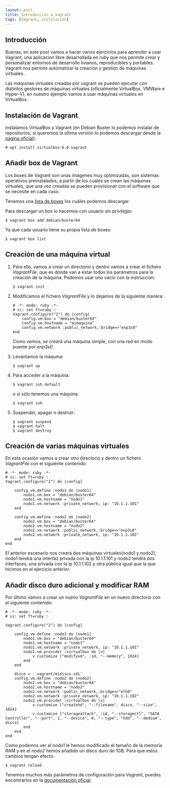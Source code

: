 ```yaml
---
layout: post
title: Introducción a Vagrant
tags: [Vagrant, instalación]
---
```

## Introducción

Buenas, en este post vamos a hacer varios ejercicios para aprender a usar Vagrant, una aplicacion libre desarrollada en ruby que nos permite crear y personalizar entornos de desarrollo livianos, reproducibles y portables. Vagrant nos permite automatizar la creación y gestión de máquinas virtuales.

Las máquinas virtuales creadas por vagrant se pueden ejecutar con distintos gestores de máquinas virtuales (oficialmente VirtualBox, VMWare e Hyper-V), en nuestro ejemplo vamos a usar máquinas virtuales en VirtualBox.

## Instalación de Vagrant

Instalamos VirtualBox y Vagrant (en Debian Buster lo podemos instalar de repositorios, si queremos la última versión lo podemos descargar desde la [página oficial](https://www.vagrantup.com/downloads)):

~~~
# apt install virtualbox-6.0 vagrant
~~~

## Añadir box de Vagrant

Los boxes de Vagrant son unas imágenes muy optimizadas, son sistemas operativos preinstalados, a partir de los cuales se crean las máquinas virtuales, que una vez creadas se pueden provisionar con el software que se necesite en cada caso.

Tenemos una [lista de boxes](https://app.vagrantup.com/boxes/search) los cuáles podemos descargar.

Para descargar un box lo hacemos con usuario sin privilegio:

~~~
$ vagrant box add debian/buster64
~~~

Ya que cada usuario tiene su propia lista de boxes:

~~~
$ vagrant box list
~~~

## Creación de una máquina virtual

1. Para ello, vamos a crear un directorio y dentro vamos a crear el fichero _VagrantFile_, que es dónde van a estar todos los parámetros para la creación de la máquina. Podemos usar uno vacío con la instrucción:

	~~~
	$ vagrant init
	~~~

2. Modificamos el fichero _VagrantFile_ y lo dejamos de la siguiente manera:

	~~~
	# -*- mode: ruby -*-
	# vi: set ft=ruby :
	Vagrant.configure("2") do |config|
		config.vm.box = "debian/buster64"
		config.vm.hostname = "mimaquina"
		config.vm.network :public_network,:bridge=>"enp3s0"
	end
	~~~

	Como vemos, se creará una máquina simple, con una red en modo puente por _enp3s0_.

3. Levantamos la máquina:

	~~~
	$ vagrant up
	~~~

4. Para acceder a la máquina:

	~~~
	$ vagrant ssh default
	~~~

	o si sólo tenemos una máquina:

	~~~
	$ vagrant ssh
	~~~

5. Suspender, apagar o destruir:

	~~~
	$ vagrant suspend
	$ vagrant halt
	$ vagrant destroy
	~~~

## Creación de varias máquinas virtuales

En esta ocasión vamos a crear otro directorio y dentro un fichero _VagrantFile_ con el siguiente contenido:

~~~
# -*- mode: ruby -*-
# vi: set ft=ruby :
Vagrant.configure("2") do |config|

	config.vm.define :nodo1 do |nodo1|
		nodo1.vm.box = "debian/buster64"
		nodo1.vm.hostname = "nodo1"
		nodo1.vm.network :private_network, ip: "10.1.1.101"
	end

	config.vm.define :nodo2 do |nodo2|
		nodo2.vm.box = "debian/buster64"
		nodo2.vm.hostname = "nodo2"
		nodo2.vm.network :public_network,:bridge=>"enp3s0"
		nodo2.vm.network :private_network, ip: "10.1.1.102"
	end
end
~~~

El anterior escenario nos creará dos máquinas virtuales(nodo1 y nodo2), nodo1 tendrá una interfaz privada con la ip 10.1.1.101 y nodo2 tendrá dos interfaces, una privada con la ip 10.1.1.102 y otra pública igual que la que hicimos en el ejercicio anterior.

## Añadir disco duro adicional y modificar RAM

Por último vamos a crear un nuevo _VagrantFile_ en un nuevo directorio con el siguiente contenido:

~~~
# -*- mode: ruby -*-
# vi: set ft=ruby :

Vagrant.configure("2") do |config|

	config.vm.define :nodo1 do |nodo1|
		nodo1.vm.box = "debian/buster64"
		nodo1.vm.hostname = "nodo1"
		nodo1.vm.network :private_network, ip: "10.1.1.101"
		nodo1.vm.provider :virtualbox do |v|
			v.customize ["modifyvm", :id, "--memory", 1024]
		end
	end

	disco = '.vagrant/midisco.vdi'
	config.vm.define :nodo2 do |nodo2|
		nodo2.vm.box = "debian/buster64"
		nodo2.vm.hostname = "nodo2"
		nodo2.vm.network :public_network,:bridge=>"eth0"
		nodo2.vm.network :private_network, ip: "10.1.1.102"
		nodo2.vm.provider :virtualbox do |v|
			v.customize ["createhd", "--filename", disco, "--size", 1024]
			v.customize ["storageattach", :id, "--storagectl", "SATA Controller", "--port", 1, "--device", 0, "--type", "hdd", "--medium", disco]
		end
    end
end
~~~

Como podemos ver al _nodo1_ le hemos modificado el tamaño de la memoria RAM y en el _nodo2_ hemos añadido un disco duro de 1GB. Para que estos cambios tengan efecto:

~~~
$ vagrant reload
~~~

Tenemos muchos más parámetros de configuración para _Vagrant_, puedes encontrarlos en la [documentación oficial](https://www.vagrantup.com/docs).